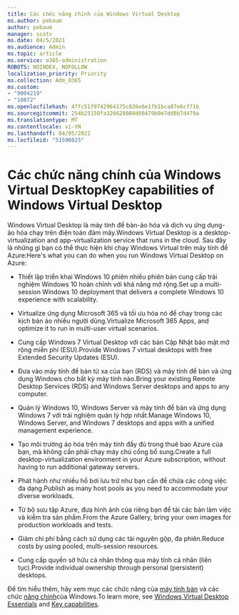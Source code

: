 ```yaml
---
title: Các chức năng chính của Windows Virtual Desktop
ms.author: pebaum
author: pebaum
manager: scotv
ms.date: 04/5/2021
ms.audience: Admin
ms.topic: article
ms.service: o365-administration
ROBOTS: NOINDEX, NOFOLLOW
localization_priority: Priority
ms.collection: Adm_O365
ms.custom:
- "9004219"
- "10872"
ms.openlocfilehash: 47fc51f9742964175c826e6e1fb1bca87e6cf71b
ms.sourcegitcommit: 254b25150fa326628084d08479b0e7dd8b7d479a
ms.translationtype: MT
ms.contentlocale: vi-VN
ms.lasthandoff: 04/05/2021
ms.locfileid: "51596025"
---
```

# <a name="key-capabilities-of-windows-virtual-desktop"></a><span data-ttu-id="31b1f-102">Các chức năng chính của Windows Virtual Desktop</span><span class="sxs-lookup"><span data-stu-id="31b1f-102">Key capabilities of Windows Virtual Desktop</span></span>


<span data-ttu-id="31b1f-103">Windows Virtual Desktop là máy tính để bàn-ảo hóa và dịch vụ ứng dụng-ảo hóa chạy trên điện toán đám mây.</span><span class="sxs-lookup"><span data-stu-id="31b1f-103">Windows Virtual Desktop is a desktop-virtualization and app-virtualization service that runs in the cloud.</span></span> <span data-ttu-id="31b1f-104">Sau đây là những gì bạn có thể thực hiện khi chạy Windows Virtual trên máy tính để Azure:</span><span class="sxs-lookup"><span data-stu-id="31b1f-104">Here's what you can do when you run Windows Virtual Desktop on Azure:</span></span>

- <span data-ttu-id="31b1f-105">Thiết lập triển khai Windows 10 phiên nhiều phiên bản cung cấp trải nghiệm Windows 10 hoàn chỉnh với khả năng mở rộng.</span><span class="sxs-lookup"><span data-stu-id="31b1f-105">Set up a multi-session Windows 10 deployment that delivers a complete Windows 10 experience with scalability.</span></span>

- <span data-ttu-id="31b1f-106">Virtualize ứng dụng Microsoft 365 và tối ưu hóa nó để chạy trong các kịch bản ảo nhiều người dùng.</span><span class="sxs-lookup"><span data-stu-id="31b1f-106">Virtualize Microsoft 365 Apps, and optimize it to run in multi-user virtual scenarios.</span></span>

- <span data-ttu-id="31b1f-107">Cung cấp Windows 7 Virtual Desktop với các bản Cập Nhật bảo mật mở rộng miễn phí (ESU).</span><span class="sxs-lookup"><span data-stu-id="31b1f-107">Provide Windows 7 virtual desktops with free Extended Security Updates (ESU).</span></span>

- <span data-ttu-id="31b1f-108">Đưa vào máy tính để bàn từ xa của bạn (RDS) và máy tính để bàn và ứng dụng Windows cho bất kỳ máy tính nào.</span><span class="sxs-lookup"><span data-stu-id="31b1f-108">Bring your existing Remote Desktop Services (RDS) and Windows Server desktops and apps to any computer.</span></span>

- <span data-ttu-id="31b1f-109">Quản lý Windows 10, Windows Server và máy tính để bàn và ứng dụng Windows 7 với trải nghiệm quản lý hợp nhất.</span><span class="sxs-lookup"><span data-stu-id="31b1f-109">Manage Windows 10, Windows Server, and Windows 7 desktops and apps with a unified management experience.</span></span> 

- <span data-ttu-id="31b1f-110">Tạo môi trường ảo hóa trên máy tính đầy đủ trong thuê bao Azure của bạn, mà không cần phải chạy máy chủ cổng bổ sung.</span><span class="sxs-lookup"><span data-stu-id="31b1f-110">Create a full desktop-virtualization environment in your Azure subscription, without having to run additional gateway servers.</span></span>

- <span data-ttu-id="31b1f-111">Phát hành như nhiều hồ bơi lưu trữ như bạn cần để chứa các công việc đa dạng.</span><span class="sxs-lookup"><span data-stu-id="31b1f-111">Publish as many host pools as you need to accommodate your diverse workloads.</span></span>

- <span data-ttu-id="31b1f-112">Từ bộ sưu tập Azure, đưa hình ảnh của riêng bạn để tải các bản làm việc và kiểm tra sản phẩm.</span><span class="sxs-lookup"><span data-stu-id="31b1f-112">From the Azure Gallery, bring your own images for production workloads and tests.</span></span> 

- <span data-ttu-id="31b1f-113">Giảm chi phí bằng cách sử dụng các tài nguyên gộp, đa phiên.</span><span class="sxs-lookup"><span data-stu-id="31b1f-113">Reduce costs by using pooled, multi-session resources.</span></span> 

- <span data-ttu-id="31b1f-114">Cung cấp quyền sở hữu cá nhân thông qua máy tính cá nhân (liên tục).</span><span class="sxs-lookup"><span data-stu-id="31b1f-114">Provide individual ownership through personal (persistent) desktops.</span></span>

<span data-ttu-id="31b1f-115">Để tìm hiểu thêm, hãy xem mục các chức năng của [máy tính bàn](https://go.microsoft.com/fwlink/?linkid=2127033) và các chức [năng chính](https://docs.microsoft.com/azure/virtual-desktop/overview#key-capabilities)của Windows.</span><span class="sxs-lookup"><span data-stu-id="31b1f-115">To learn more, see [Windows Virtual Desktop Essentials](https://go.microsoft.com/fwlink/?linkid=2127033) and [Key capabilities](https://docs.microsoft.com/azure/virtual-desktop/overview#key-capabilities).</span></span>